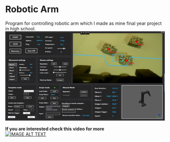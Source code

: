 # Robotic Arm

Program for controlling robotic arm which I made as mine final year project in high school.<br />
![](img/app.png)

**If you are interested check this video for more**<br />
[![IMAGE ALT TEXT](http://img.youtube.com/vi/VCQbW1JWK4w/0.jpg)](http://www.youtube.com/watch?v=VCQbW1JWK4w "Robotic Arm")
